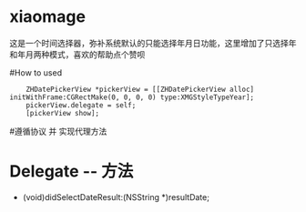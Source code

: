 # xiaomage

这是一个时间选择器，弥补系统默认的只能选择年月日功能，这里增加了只选择年和年月两种模式，喜欢的帮助点个赞呗

#How to used

        ZHDatePickerView *pickerView = [[ZHDatePickerView alloc] initWithFrame:CGRectMake(0, 0, 0, 0) type:XMGStyleTypeYear];
        pickerView.delegate = self;
        [pickerView show];

#遵循协议 并 实现代理方法

# Delegate -- 方法
- (void)didSelectDateResult:(NSString *)resultDate;


